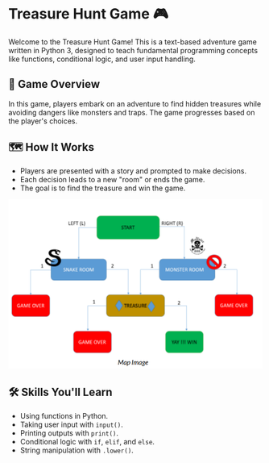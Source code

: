 # Treasure Hunt Game 🎮

Welcome to the Treasure Hunt Game! This is a text-based adventure game written in Python 3, designed to teach fundamental programming concepts like functions, conditional logic, and user input handling.

## 📖 Game Overview
In this game, players embark on an adventure to find hidden treasures while avoiding dangers like monsters and traps. The game progresses based on the player's choices.

## 🗺️ How It Works
- Players are presented with a story and prompted to make decisions.
- Each decision leads to a new "room" or ends the game.
- The goal is to find the treasure and win the game.

![Game Map](project-map.png)

## 🛠️ Skills You'll Learn
- Using functions in Python.
- Taking user input with `input()`.
- Printing outputs with `print()`.
- Conditional logic with `if`, `elif`, and `else`.
- String manipulation with `.lower()`.

